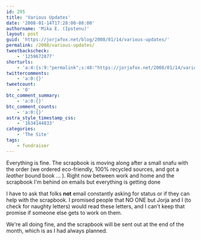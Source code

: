 ```yaml
---
id: 295
title: 'Various Updates'
date: '2008-01-14T17:28:00-08:00'
authorname: 'Mika E. (Ipstenu)'
layout: post
guid: 'https://jorjafox.net/blog/2008/01/14/various-updates/'
permalink: /2008/various-updates/
tweetbackscheck:
    - '1259672877'
shorturls:
    - 'a:4:{s:9:"permalink";s:48:"https://jorjafox.net/2008/01/14/various-updates/";s:7:"tinyurl";s:25:"http://tinyurl.com/kv8nt2";s:4:"isgd";s:18:"http://is.gd/52XBn";s:5:"bitly";s:20:"http://bit.ly/6fA16t";}'
twittercomments:
    - 'a:0:{}'
tweetcount:
    - '0'
btc_comment_summary:
    - 'a:0:{}'
btc_comment_counts:
    - 'a:0:{}'
astra_style_timestamp_css:
    - '1634144833'
categories:
    - 'The Site'
tags:
    - fundraiser
---
```


Everything is fine.  The scrapbook is moving along after a small snafu with the order (we ordered eco-friendly, 100% recycled sources, and got a <i>leather</i> bound book ... ).  Right now between work and home and the scrapbook I&apos;m behind on emails but everything is getting done

I have to ask that folks <b>not</b> email constantly asking for status or if they can help with the scrapbook.  I promised people that NO ONE but Jorja and I (to check for naughty letters) would read these letters, and I can&apos;t keep that promise if someone else gets to work on them.

We&apos;re all doing fine, and the scrapbook will be sent out at the end of the month, which is as I had always planned.
